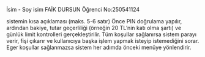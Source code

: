 İsim - Soy isim FAİK DURSUN
Öğrenci No:250541124

sistemin kısa açıklaması (maks. 5-6 satır)
 Önce PIN doğrulama yapılır, ardından bakiye, tutar geçerliliği (örneğin 20 TL’nin katı olma şartı) ve günlük limit kontrolleri gerçekleştirilir. Tüm koşullar sağlanırsa sistem parayı verir, fişi çıkarır ve kullanıcıya başka işlem yapmak isteyip istemediğini sorar.  Eger koşullar sağlanmazsa sistem her adımda önceki menüye yönlendirir.
